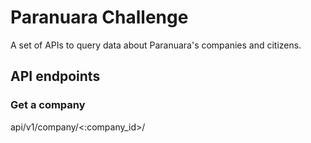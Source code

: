 # Paranuara Challenge

A set of APIs to query data about Paranuara's companies and citizens.

## API endpoints

### Get a company

api/v1/company/<:company_id>/
